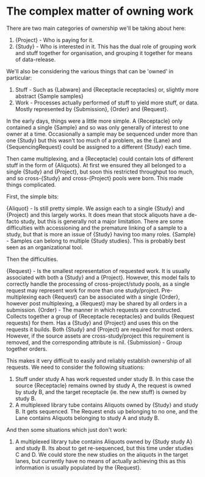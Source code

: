 <!--
# @title The complex matter of owning work
-->

# The complex matter of owning work

There are two main categories of ownership we'll be taking about here:

1. {Project} - Who is paying for it.
2. {Study} - Who is interested in it. This has the dual role of grouping work and stuff together for organisation,
   and grouping it together for means of data-release.

We'll also be considering the various things that can be 'owned' in particular:

1. Stuff - Such as {Labware} and {Receptacle receptacles} or, slightly more abstract {Sample samples}
2. Work - Processes actually performed of stuff to yield more stuff, or data. Mostly represented by {Submission}, {Order}
   and {Request}.

In the early days, things were a little more simple. A {Receptacle} only contained a single {Sample} and so was only generally
of interest to one owner at a time. Occasionally a sample may be sequenced under more than one {Study} but this wasn't too much
of a problem, as the {Lane} and {SequencingRequest} could be assigned to a different {Study} each time.

Then came multiplexing, and a {Receptacle} could contain lots of different stuff in the form of {Aliquots}. At first
we ensured they all belonged to a single {Study} and {Project}, but soon this restricted throughput too much, and so
cross-{Study} and cross-{Project} pools were born. This made things complicated.

First, the simple bits:

{Aliquot} - Is still pretty simple. We assign each to a single {Study} and {Project} and this largely works. It does mean
that stock aliquots have a de-facto study, but this is generally not a major limitation. There are some difficulties
with accessioning and the premature linking of a sample to a study, but that is more an issue of {Study} having
too many roles.
{Sample} - Samples can belong to multiple {Study studies}. This is probably best seen as an organizational tool.

Then the difficulties.

{Request} - Is the smallest representation of requested work. It is usually associated with both a {Study} and a {Project}.
However, this model fails to correctly handle the processing of cross-project/study pools, as a single request
may represent work for more than one study/project. Pre-multiplexing each {Request} can be associated
with a single {Order}, however post multiplexing, a {Request} may be shared by all orders in a submission.
{Order} - The manner in which requests are constructed. Collects together a group of {Receptacle receptacles} and builds
{Request requests} for them. Has a {Study} and {Project} and uses this on the requests it builds. Both {Study}
and {Project} are required for most orders. However, if the source assets are cross-study/project this requirement
is removed, and the corresponding attribute is nil.
{Submission} - Group together orders.

This makes it very difficult to easily and reliably establish ownership of all requests. We need to consider the following
situations:

1. Stuff under study A has work requested under study B. In this case the source {Receptacle} remains owned by study A,
   the request is owned by study B, and the target receptacle (ie. the new stuff) is owned by study B.
2. A multiplexed library tube contains Aliquots owned by {Study} and study B. It gets sequenced. The Request ends up
   belonging to no one, and the Lane contains Aliquots belonging to study A and study B.

And then some situations which just don't work:

1. A multiplexed library tube contains Aliquots owned by {Study study A} and study B. Its about to get re-sequenced, but this time
   under studies C and D. We could store the new studies on the aliquots in the target lanes, but currently have no means
   of actually achieving this as this information is usually populated by the {Request}.
